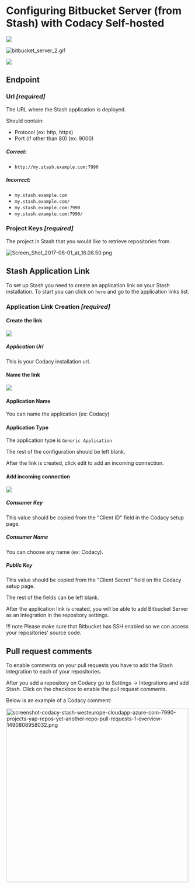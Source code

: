 # Configuring Bitbucket Server (from Stash) with Codacy Self-hosted

![](/images/bitbucket_server_1.gif)

![bitbucket\_server\_2.gif](/images/bitbucket_server_2.gif)

![](/images/Screen_Shot_2017-06-01_at_16.05.41.png)

## Endpoint

### Url ***\[required\]***

The URL where the Stash application is deployed.

Should contain:

- Protocol (ex: http, https)
- Port (if other than 80) (ex: 9000)

##### Correct:

- `http://my.stash.example.com:7990`

##### Incorrect:

- `my.stash.example.com`
- `my.stash.example.com/`
- `my.stash.example.com:7990`
- `my.stash.example.com:7990/`

### Project Keys ***\[required\]***

The project in Stash that you would like to retrieve repositories from.

![Screen\_Shot\_2017-06-01\_at\_16.08.50.png](/images/Screen_Shot_2017-06-01_at_16.08.50.png)

## Stash Application Link

To set up Stash you need to create an application link on your Stash installation.
To start you can click on `here` and go to the application links list.

### Application Link Creation ***\[required\]***

#### Create the link

![](/images/Screen_Shot_2017-06-01_at_16.02.07.png)

##### Application Url

This is your Codacy installation url.

#### Name the link

![](/images/Screen_Shot_2017-06-01_at_16.06.21.png)

#### Application Name

You can name the application (ex: Codacy)

#### Application Type

The application type is `Generic Application`

The rest of the configuration should be left blank.

After the link is created, click edit to add an incoming connection.

#### Add incoming connection

![](/images/stash5.png)

##### Consumer Key

This value should be copied from the "Client ID" field in the Codacy setup page.

##### Consumer Name

You can choose any name (ex: Codacy).

##### Public Key

This value should be copied from the "Client Secret" field on the Codacy setup page.

The rest of the fields can be left blank.

After the application link is created, you will be able to add Bitbucket Server as an integration in the repository settings.


!!! note
    Please make sure that Bitbucket has SSH enabled so we can access your repositories' source code.

## Pull request comments

To enable comments on your pull requests you have to add the Stash integration to each of your repositories.

After you add a repository on Codacy go to Settings -&gt; Integrations and add Stash. Click on the checkbox to enable the pull request comments.

Below is an example of a Codacy comment:

<img src="/images/screenshot-codacy-stash-westeurope-cloudapp-azure-com-7990-projects-yap-repos-yet-another-repo-pull-requests-1-overview-1490808958032.png" width="499" height="474" alt="screenshot-codacy-stash-westeurope-cloudapp-azure-com-7990-projects-yap-repos-yet-another-repo-pull-requests-1-overview-1490808958032.png" />
